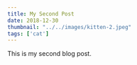 ```yaml
---
title: My Second Post
date: 2018-12-30
thumbnail: "../../images/kitten-2.jpeg"
tags: ['cat']
---
```


This is my second blog post.
